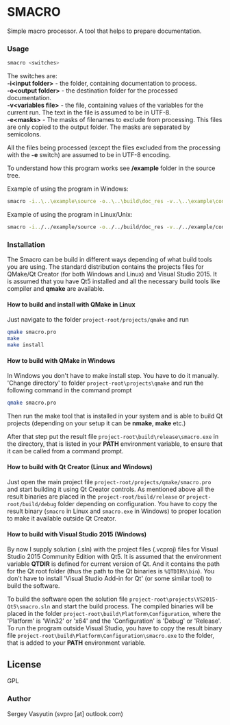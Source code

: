 # SMACRO
Simple macro processor. A tool that helps to prepare documentation.

### Usage

```sh
smacro <switches>
```
The switches are:\
**\-i\<input folder\>** - the folder, containing documentation to process.\
**\-o\<output folder\>** - the destination folder for the processed documentation.\
**\-v\<variables file\>** - the file, containing values of the variables for the current run. The text in the file is assumed to be in UTF-8.\
**\-e\<masks\>** - The masks of filenames to exclude from processing. This files are only copied to the output folder. The masks are separated by semicolons.

All the files being processed (except the files excluded from the processing with the **-e** switch) are assumed to be in UTF-8 encoding.

To understand how this program works see **/example** folder in the source tree.

Example of using the program in Windows:
```sh
smacro -i..\..\example\source -o..\..\build\doc_res -v..\..\example\config -e*.txt;*.png
```

Example of using the program in Linux/Unix:
```sh
smacro -i../../example/source -o../../build/doc_res -v../../example/config -e*.txt;*.png
```

### Installation

The Smacro can be build in different ways depending of what build tools you are using. The standard distribution contains the projects files for QMake/Qt Creator (for both Windows and Linux) and Visual Studio 2015. It is assumed that you have Qt5 installed and all the necessary build tools like compiler and **qmake** are available.

#### How to build and install with QMake in Linux

Just navigate to the folder `project-root/projects/qmake` and run

```sh
qmake smacro.pro
make
make install
```

#### How to build with QMake in Windows

In Windows you don't have to make install step. You have to do it manually. 'Change directory' to folder `project-root\projects\qmake` and run the following command in the command prompt

```sh
qmake smacro.pro
```
Then run the make tool that is installed in your system and is able to build Qt projects (depending on your setup it can be **nmake**, **make** etc.)

After that step put the result file `project-root\build\release\smacro.exe` in the directory, that is listed in your **PATH** environment variable, to ensure that it can be called from a command prompt.

#### How to build with Qt Creator (Linux and Windows)

Just open the main project file `project-root/projects/qmake/smacro.pro` and start building it using Qt Creator controls. As mentioned above all the result binaries are placed in the `project-root/build/release` or `project-root/build/debug` folder depending on configuration. You have to copy the result binary (`smacro` in Linux and `smacro.exe` in Windows) to proper location to make it available outside Qt Creator.

#### How to build with Visual Studio 2015 (Windows)

By now I supply solution (.sln) with the project files (.vcproj) files for Visual Studio 2015 Community Edition with Qt5. It is assumed that the environment variable **QTDIR** is defined for current version of Qt. And it contains the path for the Qt root folder (thus the path to the Qt binaries is `%QTDIR%\bin`). You don't have to install 'Visual Studio Add-in for Qt' (or some similar tool) to build the software.

To build the software open the solution file `project-root\projects\VS2015-Qt5\smacro.sln` and start the build process. The compiled binaries will be placed in the folder `project-root\build\Platform\Configuration`, where the 'Platform' is 'Win32' or 'x64' and the 'Configuration' is 'Debug' or 'Release'. To run the program outside Visual Studio, you have to copy the result binary file `project-root\build\Platform\Configuration\smacro.exe` to the folder, that is added to your **PATH** environment variable.

License
----

GPL

### Author

Sergey Vasyutin (svpro [at] outlook.com)
